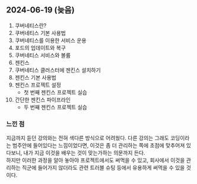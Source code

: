 ## 2024-06-19 (늦음)
1. 쿠버네티스란?
2. 쿠버네티스 기본 사용법
3. 쿠버네티스를 이용한 서비스 운용
4. 포드의 업데이트와 복구
5. 쿠버네티스 서비스와 볼륨
6. 젠킨스
7. 쿠버네티스 클러스터에 젠킨스 설치하기
8. 젠킨스 기본 사용법
9. 젠킨스 프로젝트 설정
    - 첫 번째 젠킨스 프로젝트 실습
10. 간단한 젠킨스 파이프라인
    - 두 번째 젠킨스 프로젝트 실습

### 느낀 점
지금까지 듣던 강의와는 전혀 색다른 방식으로 어려웠다. 다른 강의는 그래도 코딩이라는 범주안에 들어있다는 느낌이었다면, 이것은 좀 더 관리하는 쪽에 초점에 맞추어져 있다보니, 내가 지금 이것을 배우는 것이 맞는가하는 의문까지 든다.  
하지만 이러한 과정을 알아 놓아야 프로젝트에서도 써먹을 수 있고, 회사에서 이것을 관리하는 직군에 들어가지 않더라도 관련 트러블 슈팅 등에서 유용하게 써먹을 수 있을 것이다.